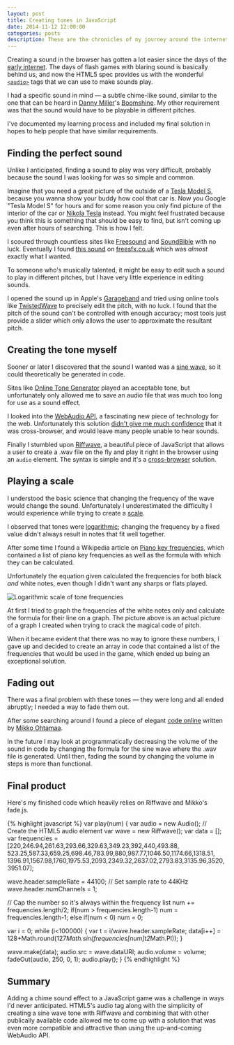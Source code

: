 ```yaml
---
layout: post
title: Creating tones in JavaScript
date: 2014-11-12 12:00:00
categories: posts
description: These are the chronicles of my journey around the internet in trying to discover how to create a chime sound effect for a simple puzzle game in JavaScript.
---
```


Creating a sound in the browser has gotten a lot easier since the days of the [early internet](http://www.instanet.com/). The days of flash games with blaring sound is basically behind us, and now the HTML5 spec provides us with the wonderful [`<audio>`](http://www.w3schools.com/html/html5_audio.asp) tags that we can use to make sounds play.

I had a specific sound in mind  &mdash; a subtle chime-like sound, similar to the one that can be heard in [Danny Miller](https://www.linkedin.com/pub/danny-miller/1/452/315)'s [Boomshine](http://www.k2xl.com/games/boomshine/). My other requirement was that the sound would have to be playable in different pitches.

I've documented my learning process and included my final solution in hopes to help people that have similar requirements.

## Finding the perfect sound

Unlike I anticipated, finding a sound to play was very difficult, probably because the sound I was looking for was so simple and common.

Imagine that you need a great picture of the outside of a [Tesla Model S](http://www.teslamotors.com/en_CA/models), because you wanna show your buddy how cool that car is. Now you Google "Tesla Model S" for hours and for some reason you only find picture of the interior of the car or [Nikola Tesla](https://en.wikipedia.org/wiki/Nikola_Tesla) instead. You might feel frustrated because you think this is something that should be easy to find, but isn't coming up even after hours of searching. This is how I felt.

I scoured through countless sites like  [Freesound](https://www.freesound.org/browse/tags/sound-effects/) and [SoundBible](http://soundbible.com/free-sound-effects-1.html) with no luck. Eventually I found [this sound](http://www.freesfx.co.uk/rx2/mp3s/9/10183_1367780535.mp3) on [freesfx.co.uk](http://www.freesfx.co.uk/) which was *almost* exactly what I wanted.

To someone who's musically talented, it might be easy to edit such a sound to play in different pitches, but I have very little experience in editing sounds.

I opened the sound up in Apple's [Garageband](https://en.wikipedia.org/wiki/GarageBand) and tried using online tools like [TwistedWave](https://twistedwave.com/online/) to precisely edit the pitch, with no luck. I found that the pitch of the sound can't be controlled with enough accuracy; most tools just provide a slider which only allows the user to approximate the resultant pitch.

## Creating the tone myself

Sooner or later I discovered that the sound I wanted was a [sine wave](https://en.wikipedia.org/wiki/Sine_wave), so it could theoretically be generated  in code.

Sites like [Online Tone Generator](http://onlinetonegenerator.com/) played an acceptable tone, but unfortunately only allowed me to save an audio file that was much too long for use as a sound effect.

I looked into the [WebAudio API](https://dvcs.w3.org/hg/audio/raw-file/tip/webaudio/specification.html), a fascinating new piece of technology for the web. Unfortunately this solution [didn't give me much confidence](http://caniuse.com/#feat=audio-api) that it was cross-browser, and would leave many people unable to hear sounds.

Finally I stumbled upon [Riffwave](http://www.codebase.es/riffwave/), a beautiful piece of JavaScript that allows a user to create a .wav file on the fly and play it right in the browser using an `audio` element. The syntax is simple and it's a [cross-browser](http://caniuse.com/#feat=audio) solution.

## Playing a scale

I understood the basic science that changing the frequency of the wave would change the sound. Unfortunately I underestimated the difficulty I would experience while trying to create a [scale](https://en.wikipedia.org/wiki/Scale_(music)).

I observed that tones were [logarithmic](https://en.wikipedia.org/wiki/Logarithmic_scale); changing the frequency by a fixed value didn't always result in notes that fit well together.

After some time I found a Wikipedia article on [Piano key frequencies](https://en.wikipedia.org/wiki/Piano_key_frequencies), which contained a list of piano key frequencies as well as the formula with which they can be calculated.

Unfortunately the equation given calculated the frequencies for both black *and* white notes, even though I didn't want any sharps or flats played.

![Logarithmic scale of tone frequencies][scale-of-tone-frequencies]

At first I tried to graph the frequencies of the white notes only and calculate the formula for their line on a graph. The picture above is an actual picture of a graph I created when trying to crack the magical code of pitch.

When it became evident that there was no way to ignore these numbers, I gave up and decided to create an array in code that contained a list of the frequencies that would be used in the game, which ended up being an exceptional solution.

## Fading out

There was a final problem with these tones &mdash; they were long and all ended abruptly; I needed a way to fade them out.

After some searching around I found a piece of elegant [code online](https://github.com/miohtama/Krusovice/blob/master/src/tools/fade.js) written by [Mikko Ohtamaa](http://opensourcehacker.com/).

In the future I may look at programmatically decreasing the volume of the sound in code by changing the formula for the sine wave where the .wav file is generated. Until then, fading the sound by changing the volume in steps is more than functional.

## Final product

Here's my finished code which heavily relies on Riffwave and Mikko's fade.js.

{% highlight javascript %}
var play(num) {
  var audio = new Audio(); // Create the HTML5 audio element
  var wave = new Riffwave();
  var data = [];
  var frequencies = [220,246.94,261.63,293.66,329.63,349.23,392,440,493.88,
  523.25,587.33,659.25,698.46,783.99,880,987.77,1046.50,1174.66,1318.51,
  1396.91,1567.98,1760,1975.53,2093,2349.32,2637.02,2793.83,3135.96,3520,
  3951.07];

  wave.header.sampleRate = 44100; // Set sample rate to 44KHz
  wave.header.numChannels = 1;

  // Cap the number so it's always within the frequency list
  num += frequencies.length/2;
  if(num > frequencies.length-1)
    num = frequencies.length-1;
  else if(num < 0)
    num = 0;

  var i = 0;
  while (i<100000) {
    var t = i/wave.header.sampleRate;
    data[i++] = 128+Math.round(127*Math.sin(frequencies[num]*t*2*Math.PI));
  }

  wave.make(data);
  audio.src = wave.dataURI;
  audio.volume = volume;
  fadeOut(audio, 250, 0, 1);
  audio.play();
}
{% endhighlight %}

## Summary

Adding a chime sound effect to a JavaScript game was a challenge in ways I'd never anticipated. HTML5's audio tag along with the simplicity of creating a sine wave tone with Riffwave and combining that with other publically available code allowed me to come up with a solution that was even more compatible and attractive than using the up-and-coming WebAudio API.

[scale-of-tone-frequencies]: ../../../../images/2014-11-12/scale-of-tone-frequencies.png "Logarithmic scale of tone frequencies"